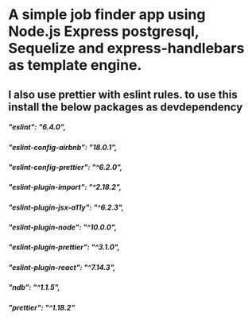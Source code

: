 # A simple job finder app using Node.js Express postgresql, Sequelize and express-handlebars as template engine.
## I also use prettier with eslint rules. to use this install the below packages as devdependency

##### "eslint": "6.4.0",
##### "eslint-config-airbnb": "18.0.1",
##### "eslint-config-prettier": "^6.2.0",
##### "eslint-plugin-import": "^2.18.2",
##### "eslint-plugin-jsx-a11y": "^6.2.3",
##### "eslint-plugin-node": "^10.0.0",
##### "eslint-plugin-prettier": "^3.1.0",
##### "eslint-plugin-react": "^7.14.3",
##### "ndb": "^1.1.5",
##### "prettier": "^1.18.2"
